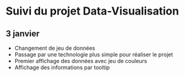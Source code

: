 # Suivi du projet Data-Visualisation

## 3 janvier

- Changement de jeu de données
- Passage par une technologie plus simple pour réaliser le projet
- Premier affichage des données avec jeu de couleurs
- Affichage des informations par tooltip